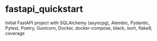 # fastapi_quickstart
Initial FastAPI project with SQLAlchemy (asyncpg), Alembic, Pydantic, Pytest, Poetry, Gunicorn, Docker, docker-compose, black, isort, flake8, coverage
